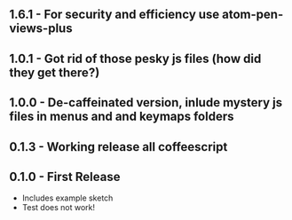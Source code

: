 ## 1.6.1 - For security and efficiency use atom-pen-views-plus

## 1.0.1 - Got rid of those pesky js files (how did they get there?)

## 1.0.0 - De-caffeinated version, inlude mystery js files in menus and and keymaps folders

## 0.1.3 - Working release all coffeescript

## 0.1.0 - First Release
* Includes example sketch
* Test does not work!
